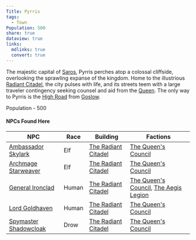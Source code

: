 ```yaml
---
Title: Pyrris
tags:
  - Town
Population: 500
share: true
dataview: true
links:
  mdlinks: true
  convert: true
---
```


The majestic capital of [Saros](../../History_&%20Lore/A_Brief_Saros_History.md), Pyrris perches atop a colossal cliffside, overlooking the sprawling expanse of the kingdom. Home to the illustrious [Radiant Citadel](./Pyrris/Locations/The_Radiant_Citadel.md), the city pulses with life, and its streets teem with a large traveler contingency seeking counsel and aid from the [Queen](./Pyrris/NPCs/Queen_Amara.md). The only way to Pyrris is the [High Road](../Landmarks/Roads/The_High_Road.md) from [Goslow](./Goslow.md).

Population - 500

#### NPCs Found Here
| NPC                                                                                             | Race  | Building                                                                                         | Factions                                                                                                                     |
| ----------------------------------------------------------------------------------------------- | ----- | ------------------------------------------------------------------------------------------------ | ---------------------------------------------------------------------------------------------------------------------------- |
| [Ambassador Skylark](./Pyrris/NPCs/Ambassador_Skylark.md)       | Elf   | [The Radiant Citadel](./Pyrris/Locations/The_Radiant_Citadel.md) | [The Queen's Council](../../Factions_&%20Clans/The_Queen's_Council.md)                                                             |
| [Archmage Starweaver](./Pyrris/NPCs/Archmage_Starweaver.md)     | Elf   | [The Radiant Citadel](./Pyrris/Locations/The_Radiant_Citadel.md) | [The Queen's Council](../../Factions_&%20Clans/The_Queen's_Council.md)                                                             |
| [General Ironclad](./Pyrris/NPCs/General_Ironclad.md)           | Human | [The Radiant Citadel](./Pyrris/Locations/The_Radiant_Citadel.md) | [The Queen's Council](../../Factions_&%20Clans/The_Queen's_Council.md), [The Aegis Legion](../../Factions_&%20Clans/The_Aegis_Legion.md) |
| [Lord Goldhaven](./Pyrris/NPCs/Lord_Goldhaven.md)               | Human | [The Radiant Citadel](./Pyrris/Locations/The_Radiant_Citadel.md) | [The Queen's Council](../../Factions_&%20Clans/The_Queen's_Council.md)                                                             |
| [Spymaster Shadowcloak](./Pyrris/NPCs/Spymaster_Shadowcloak.md) | Drow  | [The Radiant Citadel](./Pyrris/Locations/The_Radiant_Citadel.md) | [The Queen's Council](../../Factions_&%20Clans/The_Queen's_Council.md)                                                             |

